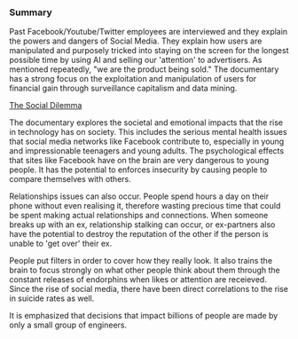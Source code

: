 ### Summary 

Past Facebook/Youtube/Twitter employees are interviewed and they explain the powers and dangers of Social Media. They explain how users are manipulated and purposely tricked into staying on the screen for the longest possible time by using AI and selling our 'attention' to advertisers. As mentioned repeatedly, "we are the product being sold." The documentary has a strong focus on the exploitation and manipulation of users for financial gain through surveillance capitalism and data mining.

[The Social Dilemma](https://en.wikipedia.org/wiki/The_Social_Dilemma)

The documentary explores the societal and emotional impacts that the rise in technology has on society. This includes the serious mental health issues that social media networks like Facebook contribute to, especially in young and impressionable teenagers and young adults. The psychological effects that sites like Facebook have on the brain are very dangerous to young people. It has the potential to enforces insecurity by causing people to compare themselves with others. 

Relationships issues can also occur. People spend hours a day on their phone without even realising it, therefore wasting precious time that could be spent making actual relationships and connections. When someone breaks up with an ex, relationship stalking can occur, or ex-partners also have the potential to destroy the reputation of the other if the person is unable to 'get over' their ex. 

People put filters in order to cover how they really look. It also trains the brain to focus strongly on what other people think about them through the constant releases of endorphins when likes or attention are receieved. Since the rise of social media, there have been direct correlations to the rise in suicide rates as well. 

It is emphasized that decisions that impact billions of people are made by only a small group of engineers.